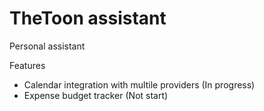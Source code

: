 # TheToon assistant

Personal assistant

Features

- Calendar integration with multile providers (In progress)
- Expense budget tracker (Not start)
